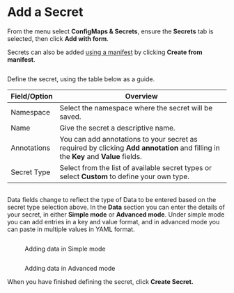 # Add a Secret

From the menu select **ConfigMaps & Secrets**, ensure the **Secrets** tab is selected, then click **Add with form**.&#x20;


Secrets can also be added [using a manifest](../applications/manifest.md) by clicking **Create from manifest**.


<figure><img src="../../../.gitbook/assets/2.19-kubernetes-configurations-secrets-add.gif" alt=""><figcaption></figcaption></figure>

Define the secret, using the table below as a guide.

| Field/Option | Overview                                                                                                                            |
| ------------ | ----------------------------------------------------------------------------------------------------------------------------------- |
| Namespace    | Select the namespace where the secret will be saved.                                                                                |
| Name         | Give the secret a descriptive name.                                                                                                 |
| Annotations  | You can add annotations to your secret as required by clicking **Add annotation** and filling in the **Key** and **Value** fields.  |
| Secret Type  | Select from the list of available secret types or select **Custom** to define your own type.                                        |

<figure><img src="../../../.gitbook/assets/2.19-kubernetes-configurations-secrets-add.png" alt=""><figcaption></figcaption></figure>

Data fields change to reflect the type of Data to be entered based on the secret type selection above. In the **Data** section you can enter the details of your secret, in either **Simple mode** or **Advanced mode**. Under simple mode you can add entries in a key and value format, and in advanced mode you can paste in multiple values in YAML format.

<figure><img src="../../../.gitbook/assets/2.16-k8s-secret-data.png" alt=""><figcaption><p>Adding data in Simple mode</p></figcaption></figure>

<figure><img src="../../../.gitbook/assets/2.16-k8s-secret-data-adv.png" alt=""><figcaption><p>Adding data in Advanced mode</p></figcaption></figure>

When you have finished defining the secret, click **Create Secret.**
